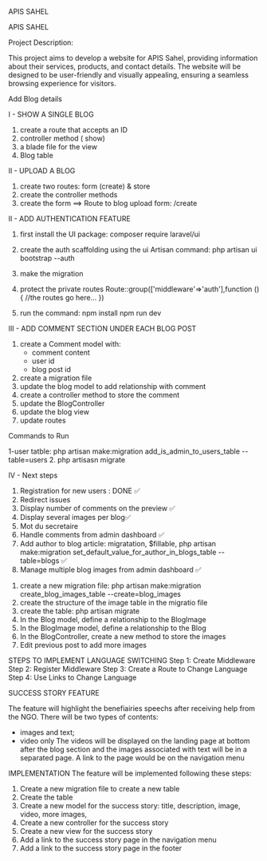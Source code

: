 APIS SAHEL

APIS SAHEL

Project Description:

This project aims to develop a website for APIS Sahel, providing information about their services, products, and contact details. The website will be designed to be user-friendly and visually appealing, ensuring a seamless browsing experience for visitors.

Add Blog details

I - SHOW A SINGLE BLOG

1. create a route that accepts an ID
2. controller method ( show)
3. a blade file for the view
4. Blog table

II - UPLOAD A BLOG

1. create two routes: form (create) & store
2. create the controller methods
3. create the form
   ==> Route to blog upload form: /create

II - ADD AUTHENTICATION FEATURE

1. first install the UI package: composer require laravel/ui
2. create the auth scaffolding using the ui Artisan command: php artisan ui bootstrap --auth
3. make the migration
4. protect the private routes
   Route::group(['middleware'=>'auth'],function (){
   //the routes go here...
   })

5. run the command:
   npm install
   npm run dev

III - ADD COMMENT SECTION UNDER EACH BLOG POST

1. create a Comment model with:
    - comment content
    - user id
    - blog post id
2. create a migration file
3. update the blog model to add relationship with comment
4. create a controller method to store the comment
5. update the BlogController
6. update the blog view
7. update routes

Commands to Run

1-user tatble: php artisan make:migration add_is_admin_to_users_table --table=users 2. php artisasn migrate

IV - Next steps

1. Registration for new users : DONE ✅
2. Redirect issues
3. Display number of comments on the preview ✅
4. Display several images per blog✅
5. Mot du secretaire
6. Handle comments from admin dashboard ✅
7. Add author to blog article: migratation, $fillable, php artisan make:migration set_default_value_for_author_in_blogs_table --table=blogs ✅
8. Manage multiple blog images from admin dashboard ✅

<!-- Add Multiple images per Blog -->

1. create a new migration file: php artisan make:migration create_blog_images_table --create=blog_images
2. create the structure of the image table in the migratio file
3. create the table: php artisan migrate
4. In the Blog model, define a relationship to the BlogImage
5. In the BlogImage model, define a relationship to the Blog
6. In the BlogController, create a new method to store the images
7. Edit previous post to add more images

STEPS TO IMPLEMENT LANGUAGE SWITCHING
Step 1: Create Middleware
Step 2: Register Middleware
Step 3: Create a Route to Change Language
Step 4: Use Links to Change Language

SUCCESS STORY FEATURE

The feature will highlight the benefiairies speechs after receiving help from the NGO.
There will be two types of contents:

-   images and text;
-   video only
    The videos will be displayed on the landing page at bottom after the blog section and the images associated with text will be in a separated page. A link to the page would be on the navigation menu

IMPLEMENTATION
The feature will be implemented following these steps:

1. Create a new migration file to create a new table
2. Create the table
3. Create a new model for the success story: title, description, image, video, more images,
4. Create a new controller for the success story
5. Create a new view for the success story
6. Add a link to the success story page in the navigation menu
7. Add a link to the success story page in the footer
